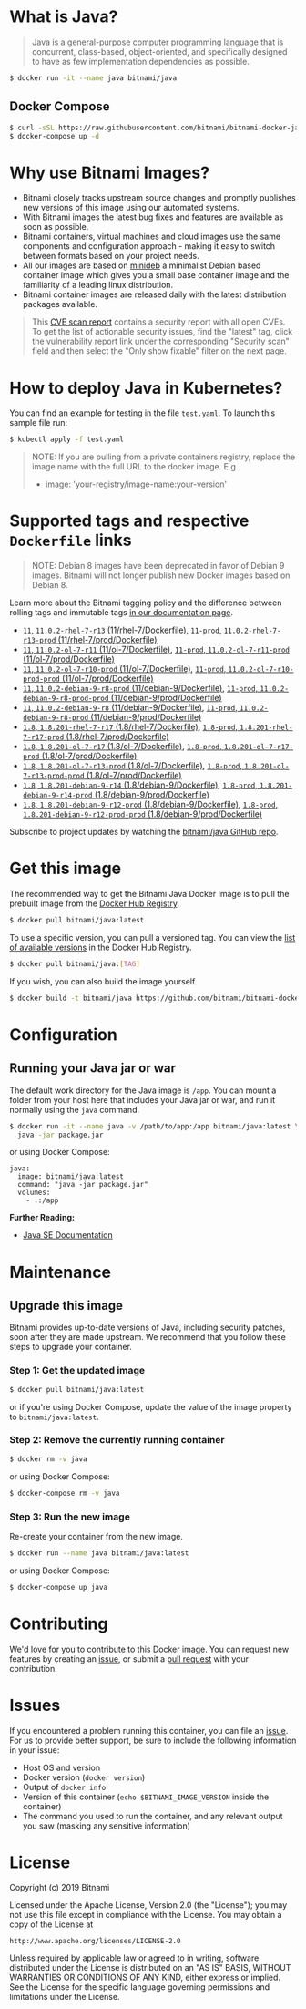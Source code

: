 # What is Java?

> Java is a general-purpose computer programming language that is concurrent, class-based, object-oriented, and specifically designed to have as few implementation dependencies as possible.

```bash
$ docker run -it --name java bitnami/java
```

## Docker Compose

```bash
$ curl -sSL https://raw.githubusercontent.com/bitnami/bitnami-docker-java/master/docker-compose.yml > docker-compose.yml
$ docker-compose up -d
```

# Why use Bitnami Images?

* Bitnami closely tracks upstream source changes and promptly publishes new versions of this image using our automated systems.
* With Bitnami images the latest bug fixes and features are available as soon as possible.
* Bitnami containers, virtual machines and cloud images use the same components and configuration approach - making it easy to switch between formats based on your project needs.
* All our images are based on [minideb](https://github.com/bitnami/minideb) a minimalist Debian based container image which gives you a small base container image and the familiarity of a leading linux distribution.
* Bitnami container images are released daily with the latest distribution packages available.


> This [CVE scan report](https://quay.io/repository/bitnami/java?tab=tags) contains a security report with all open CVEs. To get the list of actionable security issues, find the "latest" tag, click the vulnerability report link under the corresponding "Security scan" field and then select the "Only show fixable" filter on the next page.

# How to deploy Java in Kubernetes?

You can find an example for testing in the file `test.yaml`. To launch this sample file run:

```bash
$ kubectl apply -f test.yaml
```

> NOTE: If you are pulling from a private containers registry, replace the image name with the full URL to the docker image. E.g.
>
> - image: 'your-registry/image-name:your-version'

# Supported tags and respective `Dockerfile` links

> NOTE: Debian 8 images have been deprecated in favor of Debian 9 images. Bitnami will not longer publish new Docker images based on Debian 8.

Learn more about the Bitnami tagging policy and the difference between rolling tags and immutable tags [in our documentation page](https://docs.bitnami.com/containers/how-to/understand-rolling-tags-containers/).


- [`11`, `11.0.2-rhel-7-r13` (11/rhel-7/Dockerfile)](https://github.com/bitnami/bitnami-docker-java/blob/11.0.2-rhel-7-r13/11/rhel-7/Dockerfile), [`11-prod`, `11.0.2-rhel-7-r13-prod` (11/rhel-7/prod/Dockerfile)](https://github.com/bitnami/bitnami-docker-java/blob/11.0.2-rhel-7-r13/11/rhel-7/prod/Dockerfile)
- [`11`, `11.0.2-ol-7-r11` (11/ol-7/Dockerfile)](https://github.com/bitnami/bitnami-docker-java/blob/11.0.2-ol-7-r11/11/ol-7/Dockerfile), [`11-prod`, `11.0.2-ol-7-r11-prod` (11/ol-7/prod/Dockerfile)](https://github.com/bitnami/bitnami-docker-java/blob/11.0.2-ol-7-r11/11/ol-7/prod/Dockerfile)
- [`11`, `11.0.2-ol-7-r10-prod` (11/ol-7/Dockerfile)](https://github.com/bitnami/bitnami-docker-java/blob/11.0.2-ol-7-r10-prod/11/ol-7/Dockerfile), [`11-prod`, `11.0.2-ol-7-r10-prod-prod` (11/ol-7/prod/Dockerfile)](https://github.com/bitnami/bitnami-docker-java/blob/11.0.2-ol-7-r10-prod/11/ol-7/prod/Dockerfile)
- [`11`, `11.0.2-debian-9-r8-prod` (11/debian-9/Dockerfile)](https://github.com/bitnami/bitnami-docker-java/blob/11.0.2-debian-9-r8-prod/11/debian-9/Dockerfile), [`11-prod`, `11.0.2-debian-9-r8-prod-prod` (11/debian-9/prod/Dockerfile)](https://github.com/bitnami/bitnami-docker-java/blob/11.0.2-debian-9-r8-prod/11/debian-9/prod/Dockerfile)
- [`11`, `11.0.2-debian-9-r8` (11/debian-9/Dockerfile)](https://github.com/bitnami/bitnami-docker-java/blob/11.0.2-debian-9-r8/11/debian-9/Dockerfile), [`11-prod`, `11.0.2-debian-9-r8-prod` (11/debian-9/prod/Dockerfile)](https://github.com/bitnami/bitnami-docker-java/blob/11.0.2-debian-9-r8/11/debian-9/prod/Dockerfile)
- [`1.8`, `1.8.201-rhel-7-r17` (1.8/rhel-7/Dockerfile)](https://github.com/bitnami/bitnami-docker-java/blob/1.8.201-rhel-7-r17/1.8/rhel-7/Dockerfile), [`1.8-prod`, `1.8.201-rhel-7-r17-prod` (1.8/rhel-7/prod/Dockerfile)](https://github.com/bitnami/bitnami-docker-java/blob/1.8.201-rhel-7-r17/1.8/rhel-7/prod/Dockerfile)
- [`1.8`, `1.8.201-ol-7-r17` (1.8/ol-7/Dockerfile)](https://github.com/bitnami/bitnami-docker-java/blob/1.8.201-ol-7-r17/1.8/ol-7/Dockerfile), [`1.8-prod`, `1.8.201-ol-7-r17-prod` (1.8/ol-7/prod/Dockerfile)](https://github.com/bitnami/bitnami-docker-java/blob/1.8.201-ol-7-r17/1.8/ol-7/prod/Dockerfile)
- [`1.8`, `1.8.201-ol-7-r13-prod` (1.8/ol-7/Dockerfile)](https://github.com/bitnami/bitnami-docker-java/blob/1.8.201-ol-7-r13-prod/1.8/ol-7/Dockerfile), [`1.8-prod`, `1.8.201-ol-7-r13-prod-prod` (1.8/ol-7/prod/Dockerfile)](https://github.com/bitnami/bitnami-docker-java/blob/1.8.201-ol-7-r13-prod/1.8/ol-7/prod/Dockerfile)
- [`1.8`, `1.8.201-debian-9-r14` (1.8/debian-9/Dockerfile)](https://github.com/bitnami/bitnami-docker-java/blob/1.8.201-debian-9-r14/1.8/debian-9/Dockerfile), [`1.8-prod`, `1.8.201-debian-9-r14-prod` (1.8/debian-9/prod/Dockerfile)](https://github.com/bitnami/bitnami-docker-java/blob/1.8.201-debian-9-r14/1.8/debian-9/prod/Dockerfile)
- [`1.8`, `1.8.201-debian-9-r12-prod` (1.8/debian-9/Dockerfile)](https://github.com/bitnami/bitnami-docker-java/blob/1.8.201-debian-9-r12-prod/1.8/debian-9/Dockerfile), [`1.8-prod`, `1.8.201-debian-9-r12-prod-prod` (1.8/debian-9/prod/Dockerfile)](https://github.com/bitnami/bitnami-docker-java/blob/1.8.201-debian-9-r12-prod/1.8/debian-9/prod/Dockerfile)

Subscribe to project updates by watching the [bitnami/java GitHub repo](https://github.com/bitnami/bitnami-docker-java).

# Get this image

The recommended way to get the Bitnami Java Docker Image is to pull the prebuilt image from the [Docker Hub Registry](https://hub.docker.com/r/bitnami/java).

```bash
$ docker pull bitnami/java:latest
```

To use a specific version, you can pull a versioned tag. You can view the [list of available versions](https://hub.docker.com/r/bitnami/java/tags/) in the Docker Hub Registry.

```bash
$ docker pull bitnami/java:[TAG]
```

If you wish, you can also build the image yourself.

```bash
$ docker build -t bitnami/java https://github.com/bitnami/bitnami-docker-java.git
```

# Configuration

## Running your Java jar or war

The default work directory for the Java image is `/app`. You can mount a folder from your host here that includes your Java jar or war, and run it normally using the `java` command.

```bash
$ docker run -it --name java -v /path/to/app:/app bitnami/java:latest \
  java -jar package.jar
```

or using Docker Compose:

```
java:
  image: bitnami/java:latest
  command: "java -jar package.jar"
  volumes:
    - .:/app
```

**Further Reading:**

  - [Java SE Documentation](https://docs.oracle.com/javase/8/docs/api/)

# Maintenance

## Upgrade this image

Bitnami provides up-to-date versions of Java, including security patches, soon after they are made upstream. We recommend that you follow these steps to upgrade your container.

### Step 1: Get the updated image

```bash
$ docker pull bitnami/java:latest
```

or if you're using Docker Compose, update the value of the image property to `bitnami/java:latest`.

### Step 2: Remove the currently running container

```bash
$ docker rm -v java
```

or using Docker Compose:

```bash
$ docker-compose rm -v java
```

### Step 3: Run the new image

Re-create your container from the new image.

```bash
$ docker run --name java bitnami/java:latest
```

or using Docker Compose:

```bash
$ docker-compose up java
```

# Contributing

We'd love for you to contribute to this Docker image. You can request new features by creating an [issue](https://github.com/bitnami/bitnami-docker-java/issues), or submit a [pull request](https://github.com/bitnami/bitnami-docker-java/pulls) with your contribution.

# Issues

If you encountered a problem running this container, you can file an [issue](https://github.com/bitnami/bitnami-docker-java/issues). For us to provide better support, be sure to include the following information in your issue:

- Host OS and version
- Docker version (`docker version`)
- Output of `docker info`
- Version of this container (`echo $BITNAMI_IMAGE_VERSION` inside the container)
- The command you used to run the container, and any relevant output you saw (masking any sensitive
information)

# License

Copyright (c) 2019 Bitnami

Licensed under the Apache License, Version 2.0 (the "License");
you may not use this file except in compliance with the License.
You may obtain a copy of the License at

    http://www.apache.org/licenses/LICENSE-2.0

Unless required by applicable law or agreed to in writing, software
distributed under the License is distributed on an "AS IS" BASIS,
WITHOUT WARRANTIES OR CONDITIONS OF ANY KIND, either express or implied.
See the License for the specific language governing permissions and
limitations under the License.
